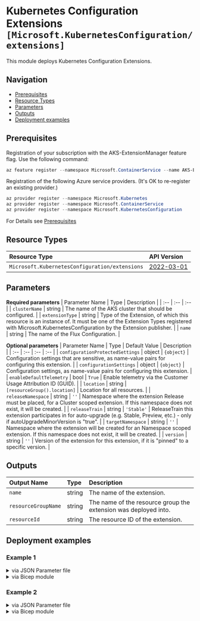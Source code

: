 # Kubernetes Configuration Extensions `[Microsoft.KubernetesConfiguration/extensions]`

This module deploys Kubernetes Configuration Extensions.

## Navigation

- [Prerequisites](#Prerequisites)
- [Resource Types](#Resource-Types)
- [Parameters](#Parameters)
- [Outputs](#Outputs)
- [Deployment examples](#Deployment-examples)

## Prerequisites

Registration of your subscription with the AKS-ExtensionManager feature flag. Use the following command:

```powershell
az feature register --namespace Microsoft.ContainerService --name AKS-ExtensionManager
```

Registration of the following Azure service providers. (It's OK to re-register an existing provider.)

```powershell
az provider register --namespace Microsoft.Kubernetes
az provider register --namespace Microsoft.ContainerService
az provider register --namespace Microsoft.KubernetesConfiguration
```

For Details see [Prerequisites](https://docs.microsoft.com/en-us/azure/azure-arc/kubernetes/tutorial-use-gitops-flux2)
## Resource Types

| Resource Type | API Version |
| :-- | :-- |
| `Microsoft.KubernetesConfiguration/extensions` | [2022-03-01](https://docs.microsoft.com/en-us/azure/templates/Microsoft.KubernetesConfiguration/2022-03-01/extensions) |

## Parameters

**Required parameters**
| Parameter Name | Type | Description |
| :-- | :-- | :-- |
| `clusterName` | string | The name of the AKS cluster that should be configured. |
| `extensionType` | string | Type of the Extension, of which this resource is an instance of. It must be one of the Extension Types registered with Microsoft.KubernetesConfiguration by the Extension publisher. |
| `name` | string | The name of the Flux Configuration. |

**Optional parameters**
| Parameter Name | Type | Default Value | Description |
| :-- | :-- | :-- | :-- |
| `configurationProtectedSettings` | object | `{object}` | Configuration settings that are sensitive, as name-value pairs for configuring this extension. |
| `configurationSettings` | object | `{object}` | Configuration settings, as name-value pairs for configuring this extension. |
| `enableDefaultTelemetry` | bool | `True` | Enable telemetry via the Customer Usage Attribution ID (GUID). |
| `location` | string | `[resourceGroup().location]` | Location for all resources. |
| `releaseNamespace` | string | `''` | Namespace where the extension Release must be placed, for a Cluster scoped extension. If this namespace does not exist, it will be created. |
| `releaseTrain` | string | `'Stable'` | ReleaseTrain this extension participates in for auto-upgrade (e.g. Stable, Preview, etc.) - only if autoUpgradeMinorVersion is "true". |
| `targetNamespace` | string | `''` | Namespace where the extension will be created for an Namespace scoped extension. If this namespace does not exist, it will be created. |
| `version` | string | `''` | Version of the extension for this extension, if it is "pinned" to a specific version. |


## Outputs

| Output Name | Type | Description |
| :-- | :-- | :-- |
| `name` | string | The name of the extension. |
| `resourceGroupName` | string | The name of the resource group the extension was deployed into. |
| `resourceId` | string | The resource ID of the extension. |

## Deployment examples

<h3>Example 1</h3>

<details>

<summary>via JSON Parameter file</summary>

```json
{
    "$schema": "https://schema.management.azure.com/schemas/2019-04-01/deploymentParameters.json#",
    "contentVersion": "1.0.0.0",
    "parameters": {
        "name": {
            "value": "flux"
        },
        "extensionType": {
            "value": "microsoft.flux"
        },
        "clusterName": {
            "value": "<<namePrefix>>-az-aks-kubenet-001"
        },
        "releaseTrain": {
            "value": "Stable"
        },
        "releaseNamespace": {
            "value": "flux-system"
        }
    }
}
```

</details>

<details>

<summary>via Bicep module</summary>

```bicep
module extensions './Microsoft.KubernetesConfiguration/extensions/deploy.bicep' = {
  name: '${uniqueString(deployment().name)}-extensions'
  params: {
    name: 'flux'
    extensionType: 'microsoft.flux'
    clusterName: '<<namePrefix>>-az-aks-kubenet-001'
    releaseTrain: 'Stable'
    releaseNamespace: 'flux-system'
  }
}
```

</details>
<p>

<h3>Example 2</h3>

<details>

<summary>via JSON Parameter file</summary>

```json
{
    "$schema": "https://schema.management.azure.com/schemas/2019-04-01/deploymentParameters.json#",
    "contentVersion": "1.0.0.0",
    "parameters": {
        "name": {
            "value": "flux"
        },
        "extensionType": {
            "value": "microsoft.flux"
        },
        "clusterName": {
            "value": "<<namePrefix>>-az-aks-kubenet-001"
        },
        "releaseTrain": {
            "value": "Stable"
        },
        "releaseNamespace": {
            "value": "flux-system"
        },
        "version": {
            "value": "0.5.2"
        },
        "configurationSettings": {
            "value": {
                // "helm-controller.enabled": "false",
                "source-controller.enabled": "true",
                "kustomize-controller.enabled": "true",
                "notification-controller.enabled": "false",
                "image-automation-controller.enabled": "false",
                "image-reflector-controller.enabled": "false"
            }
        }
    }
}
```

</details>

<details>

<summary>via Bicep module</summary>

```bicep
module extensions './Microsoft.KubernetesConfiguration/extensions/deploy.bicep' = {
  name: '${uniqueString(deployment().name)}-extensions'
  params: {
    name: 'flux'
    extensionType: 'microsoft.flux'
    clusterName: '<<namePrefix>>-az-aks-kubenet-001'
    releaseTrain: 'Stable'
    releaseNamespace: 'flux-system'
    version: '0.5.2'
    configurationSettings: {
      'source-controller.enabled': 'true'
      'kustomize-controller.enabled': 'true'
      'notification-controller.enabled': 'false'
      'image-automation-controller.enabled': 'false'
      'image-reflector-controller.enabled': 'false'
    }
  }
}
```

</details>
<p>
